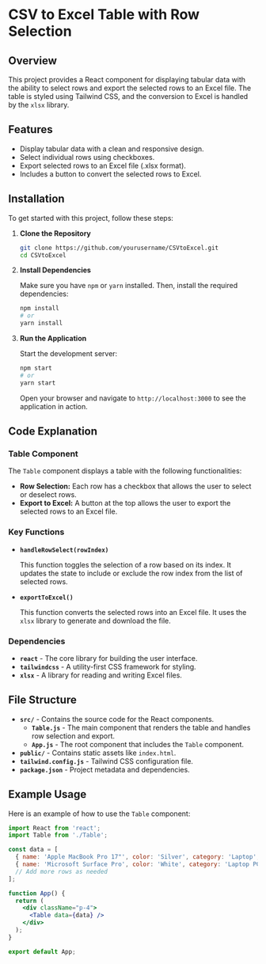 # CSV to Excel Table with Row Selection

## Overview

This project provides a React component for displaying tabular data with the ability to select rows and export the selected rows to an Excel file. The table is styled using Tailwind CSS, and the conversion to Excel is handled by the `xlsx` library.

## Features

- Display tabular data with a clean and responsive design.
- Select individual rows using checkboxes.
- Export selected rows to an Excel file (.xlsx format).
- Includes a button to convert the selected rows to Excel.

## Installation

To get started with this project, follow these steps:

1. **Clone the Repository**

    ```bash
    git clone https://github.com/yourusername/CSVtoExcel.git
    cd CSVtoExcel
    ```

2. **Install Dependencies**

    Make sure you have `npm` or `yarn` installed. Then, install the required dependencies:

    ```bash
    npm install
    # or
    yarn install
    ```

3. **Run the Application**

    Start the development server:

    ```bash
    npm start
    # or
    yarn start
    ```

    Open your browser and navigate to `http://localhost:3000` to see the application in action.

## Code Explanation

### Table Component

The `Table` component displays a table with the following functionalities:

- **Row Selection:** Each row has a checkbox that allows the user to select or deselect rows.
- **Export to Excel:** A button at the top allows the user to export the selected rows to an Excel file.

### Key Functions

- **`handleRowSelect(rowIndex)`**
  
  This function toggles the selection of a row based on its index. It updates the state to include or exclude the row index from the list of selected rows.

- **`exportToExcel()`**

  This function converts the selected rows into an Excel file. It uses the `xlsx` library to generate and download the file.

### Dependencies

- **`react`** - The core library for building the user interface.
- **`tailwindcss`** - A utility-first CSS framework for styling.
- **`xlsx`** - A library for reading and writing Excel files.

## File Structure

- **`src/`** - Contains the source code for the React components.
  - **`Table.js`** - The main component that renders the table and handles row selection and export.
  - **`App.js`** - The root component that includes the `Table` component.
- **`public/`** - Contains static assets like `index.html`.
- **`tailwind.config.js`** - Tailwind CSS configuration file.
- **`package.json`** - Project metadata and dependencies.

## Example Usage

Here is an example of how to use the `Table` component:

```jsx
import React from 'react';
import Table from './Table';

const data = [
  { name: 'Apple MacBook Pro 17"', color: 'Silver', category: 'Laptop', price: '$2999' },
  { name: 'Microsoft Surface Pro', color: 'White', category: 'Laptop PC', price: '$1999' },
  // Add more rows as needed
];

function App() {
  return (
    <div className="p-4">
      <Table data={data} />
    </div>
  );
}

export default App;
